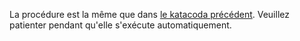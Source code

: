 La procédure est la même que dans [le katacoda précédent](https://www.katacoda.com/domq/scenarios/meteor-intro). Veuillez patienter pendant qu'elle s'exécute automatiquement.
